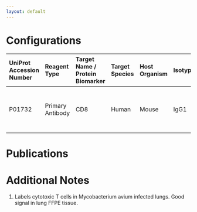 ```yaml
---
layout: default
---
```


# Configurations

| UniProt Accession Number   | Reagent Type     | Target Name / Protein Biomarker   | Target Species   | Host Organism   | Isotype   | Clonality   | Vendor    |   Catalog Number | Conjugate   | RRID   | Availability   | Method        | Tissue Preservation   | Target Tissue   | Tissue State   | Detergent         | Antigen Retrieval Conditions                                  | Dye Inactivation Conditions   | Recommend   | Agree               | Disagree   | Contributor         | Notes       |
|:---------------------------|:-----------------|:----------------------------------|:-----------------|:----------------|:----------|:------------|:----------|-----------------:|:------------|:-------|:---------------|:--------------|:----------------------|:----------------|:---------------|:------------------|:--------------------------------------------------------------|:------------------------------|:------------|:--------------------|:-----------|:--------------------|:------------|
| P01732                     | Primary Antibody | CD8                               | Human            | Mouse           | IgG1      | C8/144B     | BioLegend |           372906 | AF647       | NA     | Stock          | IBEX2D Manual | FFPE                  | Lung            | Infected       | 0.3% Triton-X-100 | pH 6 for 40 minutes at 95C (AR6 Akoya Biosciences AR600250ML) | 1 mg/ml LiBH4 15 minutes      | Yes         | [0000-0002-2692-1225](https://orcid.org/0000-0002-2692-1225) | NA         | [0000-0002-2692-1225](https://orcid.org/0000-0002-2692-1225) | [1](#notes) |

# Publications



# Additional Notes

<a name="notes"></a>
1. Labels cytotoxic T cells in Mycobacterium avium infected lungs. Good signal in lung FFPE tissue.

